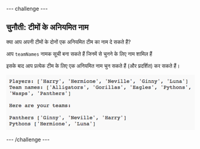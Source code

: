 \--- challenge \---

## चुनौती: टीमों के अनियमित नाम

क्या आप अपनी टीमों के दोनों एक अनियमित टीम का नाम दे सकते हैं?

आप `teamNames` नामक सूची बना सकते हैं जिनमें से चुनने के लिए नाम शामिल हैं

इसके बाद आप प्रत्येक टीम के लिए एक अनियमित नाम चुन सकते हैं (और प्रदर्शित) कर सकते हैं।

![स्क्रीनशॉट](images/team-finished.png)

\--- /challenge \---